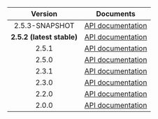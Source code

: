 | Version | Documents |
|:---:|---|
| 2.5.3-SNAPSHOT | [API documentation](2.5.3-SNAPSHOT) |
| **2.5.2 (latest stable)** | [API documentation](latest-stable) |
| 2.5.1 | [API documentation](2.5.1) |
| 2.5.0 | [API documentation](2.5.0) |
| 2.3.1 | [API documentation](2.3.1) |
| 2.3.0 | [API documentation](2.3.0) |
| 2.2.0 | [API documentation](2.2.0) |
| 2.0.0 | [API documentation](2.0.0) |

